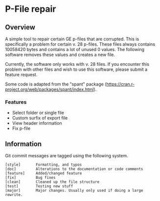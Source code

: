# P-File repair
## Overview
A simple tool to repair certain GE p-files that are corrupted. This is specifically a problem for certain v. 28 p-files. These files always contains 10058420 bytes and contains a lot of unused 0 values. The following software removes these values and creates a new file.

Currently, the software only works with v. 28 files. If you encounter this problem with other files and wish to use this software, please submit a feature request.

Some code is adapted from the "spant" package (https://cran.r-project.org/web/packages/spant/index.html).

### Features
* Select folder or single file
* Custom surfix of export file
* View header information
* Fix p-file

## Information
Git commit messages are tagged using the following system.

```
[style]       Formatting, and typos
[doc]         Alterations to the documentation or code comments
[feature]     Added/changed feature
[fix]         Bug fixes
[clean]       Cleaned up the file structure
[test]        Testing new stuff
[major]       Major changes. Usually only used if doing a large rewrite.
